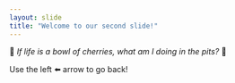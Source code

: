 ```yaml
---
layout: slide
title: "Welcome to our second slide!"
---
```

🍒 *If life is a bowl of cherries, what am I doing in the pits?* 🍒

Use the left ⬅️ arrow to go back!
